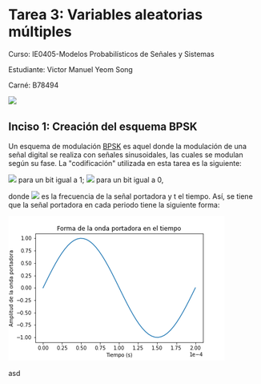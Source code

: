 # Tarea 3: Variables aleatorias múltiples

Curso: IE0405-Modelos Probabilísticos de Señales y Sistemas  

Estudiante: Victor Manuel Yeom Song  

Carné: B78494  

<img src="https://render.githubusercontent.com/render/math?math=">

## Inciso 1: Creación del esquema BPSK  

Un esquema de modulación [BPSK](https://www.gaussianwaves.com/2010/04/bpsk-modulation-and-demodulation-2/) es aquel donde la modulación de una señal digital se realiza con señales sinusoidales, las cuales se modulan según su fase. La "codificación" utilizada en esta tarea es la siguiente:

<img src="https://render.githubusercontent.com/render/math?math=s_1(t) = \sen (2\pi f_c t)"> para un bit igual a 1;
<img src="https://render.githubusercontent.com/render/math?math=s_0(t) = -\sen (2\pi f_c t)"> para un bit igual a 0,

donde <img src="https://render.githubusercontent.com/render/math?math=f_c"> es la frecuencia de la señal portadora y t el tiempo. Así, se tiene que la señal portadora en cada periodo tiene la siguiente forma:  

![portadora](img/portadora.png)

asd